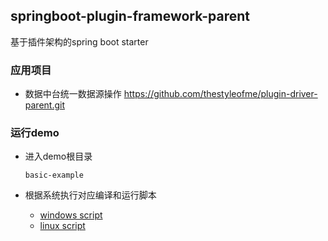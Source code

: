 ## springboot-plugin-framework-parent

基于插件架构的spring boot starter

### 应用项目 

- 数据中台统一数据源操作 https://github.com/thestyleofme/plugin-driver-parent.git


### 运行demo

- 进入demo根目录

    ```
    basic-example
    ```
- 根据系统执行对应编译和运行脚本

    - [windows script](examples/basic-example/package.bat)
    - [linux script](examples/basic-example/package.sh)